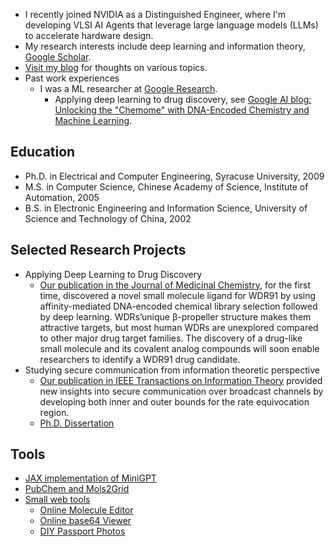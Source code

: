 *  I recently joined NVIDIA as a Distinguished Engineer, where I'm developing VLSI AI Agents that leverage large language models (LLMs) to accelerate hardware design.
*  My research interests include deep learning and information theory, [Google Scholar](https://scholar.google.com/citations?hl=en&user=kGx-ZZ8AAAAJ&view_op=list_works&sortby=pubdate).
*  [Visit my blog](/blog/) for thoughts on various topics.
* Past work experiences
  - I was a ML researcher at [Google Research](https://research.google/people/107672/).
    - Applying deep learning to drug discovery, see [Google AI blog: Unlocking the "Chemome" with DNA-Encoded Chemistry and Machine Learning](https://ai.googleblog.com/2020/06/unlocking-chemome-with-dna-encoded.html).

## Education
- Ph.D. in Electrical and Computer Engineering, Syracuse University, 2009
- M.S. in Computer Science, Chinese Academy of Science, Institute of Automation, 2005
- B.S. in Electronic Engineering and Information Science, University of Science and Technology of China, 2002

## Selected Research Projects
- Applying Deep Learning to Drug Discovery
  - [Our publication in the Journal of Medicinal Chemistry](https://pubs.acs.org/doi/abs/10.1021/acs.jmedchem.3c01471), for the first time, discovered a novel small molecule ligand for WDR91 by using affinity-mediated DNA-encoded chemical library selection followed by deep learning. WDRs’unique β-propeller structure makes them attractive targets, but most human WDRs are unexplored compared to other major drug target families. The discovery of a drug-like small molecule and its covalent analog compounds will soon enable researchers to identify a WDR91 drug candidate.
- Studying secure communication from information theoretic perspective
  - [Our publication in IEEE Transactions on Information Theory](https://ieeexplore.ieee.org/abstract/document/5238755) provided new insights into secure communication over broadcast channels by developing both inner and outer bounds for the rate equivocation region.
  - [Ph.D. Dissertation](https://github.com/imxj/imxj.github.io/blob/master/Jin%20Xu's%20dissertation.pdf)


## Tools
* [JAX implementation of MiniGPT](https://github.com/imxj/imxj.github.io/blob/master/colabs/llms/jax_gpt_dev_gpt.ipynb)
* [PubChem and Mols2Grid](https://github.com/imxj/imxj.github.io/tree/master/colabs/small_molecules)
* [Small web tools](https://imxj.github.io/apps/)
  * [Online Molecule Editor](https://imxj.github.io/apps/online-molecule-editor/)
  * [Online base64 Viewer](https://imxj.github.io/apps/base64-viewer/)
  * [DIY Passport Photos](https://imxj.github.io/passport_photo)
  

